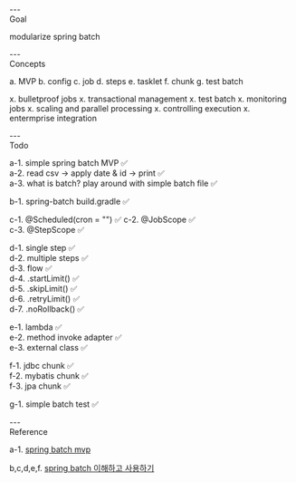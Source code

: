 ---\
Goal


modularize spring batch



---\
Concepts


a. MVP
b. config
c. job
d. steps
e. tasklet
f. chunk
g. test batch

x. bulletproof jobs
x. transactional management
x. test batch
x. monitoring jobs
x. scaling and parallel processing
x. controlling execution
x. entermprise integration



---\
Todo


a-1. simple spring batch MVP :white_check_mark:\
a-2. read csv -> apply date & id -> print :white_check_mark:\
a-3. what is batch? play around with simple batch file :white_check_mark:

b-1. spring-batch build.gradle :white_check_mark:

c-1. @Scheduled(cron = "") :white_check_mark:
c-2. @JobScope :white_check_mark:\
c-3. @StepScope :white_check_mark:

d-1. single step :white_check_mark:\
d-2. multiple steps :white_check_mark:\
d-3. flow :white_check_mark:\
d-4. .startLimit() :white_check_mark:\
d-5. .skipLimit() :white_check_mark:\
d-6. .retryLimit() :white_check_mark:\
d-7. .noRollback() :white_check_mark:

e-1. lambda :white_check_mark:\
e-2. method invoke adapter :white_check_mark:\
e-3. external class :white_check_mark:

f-1. jdbc chunk :white_check_mark:\
f-2. mybatis chunk :white_check_mark:\
f-3. jpa chunk :white_check_mark:

g-1. simple batch test :white_check_mark:

---\
Reference


a-1. [spring batch mvp](https://github.com/warpgate3/spring-batch-tistory)

b,c,d,e,f. [spring batch 이해하고 사용하기](https://khj93.tistory.com/entry/Spring-Batch%EB%9E%80-%EC%9D%B4%ED%95%B4%ED%95%98%EA%B3%A0-%EC%82%AC%EC%9A%A9%ED%95%98%EA%B8%B0)
